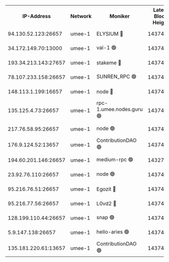 


<table><tr><th>IP-Address</th><th>Network</th><th>Moniker</th><th>Latest Block Height</th><th>Earliest Block Height</th><th>Catching Up</th><th>Tx Index</th><th>Voting Power</th><th>Scan Time</th></tr><tr><td>94.130.52.123:26657</td><td>umee-1</td><td>ELYSIUM 🔴</td><td>14374249</td><td>3216011</td><td>False</td><td>off</td><td>26943898</td><td>2024-10-23T05:40:13.316740682UTC</td></tr><tr><td>34.172.149.70:13000</td><td>umee-1</td><td>val-1 🟢</td><td>14374227</td><td>12632001</td><td>False</td><td>off</td><td>0</td><td>2024-10-23T05:38:15.829704476UTC</td></tr><tr><td>193.34.213.143:27657</td><td>umee-1</td><td>stakeme 🔴</td><td>14374221</td><td>12950170</td><td>False</td><td>off</td><td>8272520</td><td>2024-10-23T05:37:43.086679122UTC</td></tr><tr><td>78.107.233.158:26657</td><td>umee-1</td><td>SUNREN_RPC 🟢</td><td>14374234</td><td>13338194</td><td>False</td><td>on</td><td>0</td><td>2024-10-23T05:38:56.691627954UTC</td></tr><tr><td>148.113.1.199:16657</td><td>umee-1</td><td>node 🔴</td><td>14374213</td><td>13570001</td><td>False</td><td>off</td><td>1636217</td><td>2024-10-23T05:37:04.156138887UTC</td></tr><tr><td>135.125.4.73:26657</td><td>umee-1</td><td>rpc-1.umee.nodes.guru 🟢</td><td>14374249</td><td>13710008</td><td>False</td><td>on</td><td>0</td><td>2024-10-23T05:40:13.731099374UTC</td></tr><tr><td>217.76.58.95:26657</td><td>umee-1</td><td>node 🟢</td><td>14374209</td><td>13846001</td><td>False</td><td>on</td><td>0</td><td>2024-10-23T05:36:41.513691524UTC</td></tr><tr><td>176.9.124.52:13657</td><td>umee-1</td><td>ContributionDAO 🟢</td><td>14374232</td><td>13924595</td><td>False</td><td>on</td><td>0</td><td>2024-10-23T05:38:45.765777714UTC</td></tr><tr><td>194.60.201.146:26657</td><td>umee-1</td><td>medium-rpc 🟢</td><td>14327934</td><td>13992297</td><td>False</td><td>on</td><td>0</td><td>2024-10-23T05:37:15.437079314UTC</td></tr><tr><td>23.92.76.110:26657</td><td>umee-1</td><td>node 🟢</td><td>14374264</td><td>13999001</td><td>False</td><td>on</td><td>0</td><td>2024-10-23T05:41:40.772198835UTC</td></tr><tr><td>95.216.76.51:26657</td><td>umee-1</td><td>Egozit 🔴</td><td>14374249</td><td>14274249</td><td>False</td><td>off</td><td>38542970</td><td>2024-10-23T05:40:12.987710140UTC</td></tr><tr><td>95.216.77.56:26657</td><td>umee-1</td><td>L0vd2 🔴</td><td>14374256</td><td>14274256</td><td>False</td><td>off</td><td>38321480</td><td>2024-10-23T05:40:56.106442075UTC</td></tr><tr><td>128.199.110.44:26657</td><td>umee-1</td><td>snap 🟢</td><td>14374255</td><td>14370422</td><td>False</td><td>off</td><td>0</td><td>2024-10-23T05:40:44.937459376UTC</td></tr><tr><td>5.9.147.138:26657</td><td>umee-1</td><td>hello-aries 🟢</td><td>14374226</td><td>14371461</td><td>False</td><td>off</td><td>0</td><td>2024-10-23T05:38:10.384593198UTC</td></tr><tr><td>135.181.220.61:13657</td><td>umee-1</td><td>ContributionDAO 🟢</td><td>14374212</td><td>14372441</td><td>False</td><td>off</td><td>0</td><td>2024-10-23T05:36:58.521408580UTC</td></tr></table>